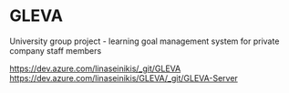 # GLEVA
University group project - learning goal management system for private company staff members

https://dev.azure.com/linaseinikis/_git/GLEVA
https://dev.azure.com/linaseinikis/GLEVA/_git/GLEVA-Server
